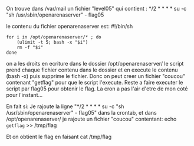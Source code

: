 On trouve dans /var/mail un fichier "level05" qui contient :
	*/2 * * * * su -c "sh /usr/sbin/openarenaserver" - flag05

le contenu du fichier openarenaserver est:
	#!/bin/sh

	for i in /opt/openarenaserver/* ; do
		(ulimit -t 5; bash -x "$i")
		rm -f "$i"
	done

on a les droits en ecriture dans le dossier /opt/openarenaserver/
le script prend chaque fichier contenu dans le dossier et en execute le contenu (bash -x) puis supprime le fichier.
Donc on peut creer un fichier "coucou" contenant "getflag" pour que le script l'execute. Reste a faire executer le script par flag05 pour obtenir le flag.
La cron a pas l'air d'etre de mon coté pour l'instant...

En fait si:
Je rajoute la ligne "*/2 * * * * su -c "sh /usr/sbin/openarenaserver" - flag05" dans la crontab, et dans /opt/openarenaserver/ je rajoute un fichier "coucou" contentant:
	echo `getflag` >> /tmp/flag

Et on obtient le flag en faisant cat /tmp/flag
